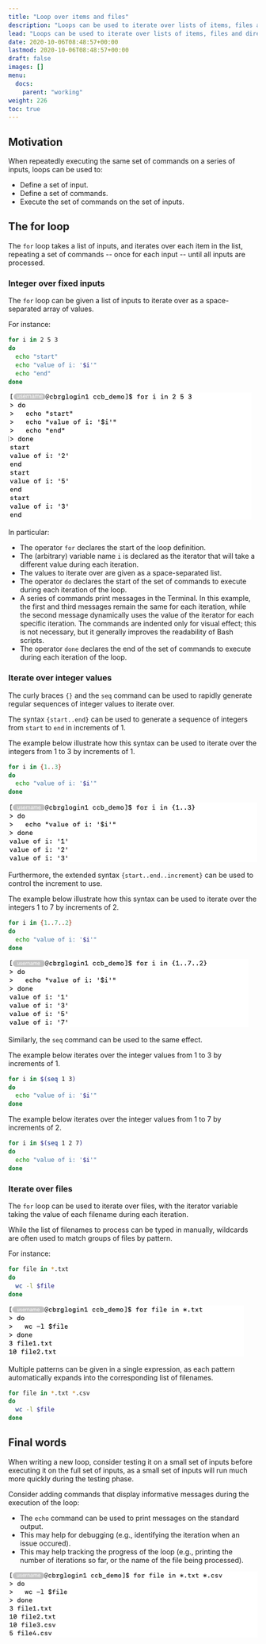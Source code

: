 ```yaml
---
title: "Loop over items and files"
description: "Loops can be used to iterate over lists of items, files and directories."
lead: "Loops can be used to iterate over lists of items, files and directories."
date: 2020-10-06T08:48:57+00:00
lastmod: 2020-10-06T08:48:57+00:00
draft: false
images: []
menu:
  docs:
    parent: "working"
weight: 226
toc: true
---
```


## Motivation

When repeatedly executing the same set of commands on a series of inputs,
loops can be used to:

- Define a set of input.
- Define a set of commands.
- Execute the set of commands on the set of inputs.

## The for loop

The `for` loop takes a list of inputs, and iterates over each item in the list,
repeating a set of commands -- once for each input -- until all inputs are processed.

### Integer over fixed inputs

The `for` loop can be given a list of inputs to iterate over as a space-separated
array of values.

For instance:

```bash
for i in 2 5 3
do
  echo "start"
  echo "value of i: '$i'"
  echo "end"
done
```

![Iterate over a set of inputs.](for-2-5-3.png)

In particular:

- The operator `for` declares the start of the loop definition.
- The (arbitrary) variable name `i` is declared as the iterator that will take a different
  value during each iteration.
- The values to iterate over are given as a space-separated list.
- The operator `do` declares the start of the set of commands to execute during each
  iteration of the loop.
- A series of commands print messages in the Terminal.
  In this example, the first and third messages remain the same for each iteration,
  while the second message dynamically uses the value of the iterator for each specific
  iteration.
  The commands are indented only for visual effect; this is not necessary, but it generally
  improves the readability of Bash scripts.
- The operator `done` declares the end of the set of commands to execute during each
  iteration of the loop.

### Iterate over integer values

The curly braces `{}` and the `seq` command can be used to rapidly generate
regular sequences of integer values to iterate over.

The syntax `{start..end}` can be used to generate a sequence of integers
from `start` to `end` in increments of 1.

The example below illustrate how this syntax can be used to iterate over the
integers from 1 to 3 by increments of 1.

```bash
for i in {1..3}
do
  echo "value of i: '$i'"
done
```

![Use curly brackets to iterate over integer values.](for-curly-brackets.png)

Furthermore, the extended syntax `{start..end..increment}` can be used to control the
increment to use.

The example below illustrate how this syntax can be used to iterate over the
integers 1 to 7 by increments of 2.

```bash
for i in {1..7..2}
do
  echo "value of i: '$i'"
done
```

![Use curly brackets to iterate over integer values with an increment greater than 1.](for-curly-brackets-increment.png)

Similarly, the `seq` command can be used to the same effect.

The example below iterates over the integer values from 1 to 3 by increments of 1.

```bash
for i in $(seq 1 3)
do
  echo "value of i: '$i'"
done
```

The example below iterates over the integer values from 1 to 7 by increments of 2.

```bash
for i in $(seq 1 2 7)
do
  echo "value of i: '$i'"
done
```

### Iterate over files

The `for` loop can be used to iterate over files, with the iterator variable
taking the value of each filename during each iteration.

While the list of filenames to process can be typed in manually, wildcards are
often used to match groups of files by pattern.

For instance:

```bash
for file in *.txt
do
  wc -l $file
done
```

![Using wildcards to iterate over files.](for-file-txt.png)

Multiple patterns can be given in a single expression, as each pattern
automatically expands into the corresponding list of filenames.

```bash
for file in *.txt *.csv
do
  wc -l $file
done
```

## Final words

When writing a new loop, consider testing it on a small set of inputs
before executing it on the full set of inputs,
as a small set of inputs will run much more quickly during the testing phase.

Consider adding commands that display informative messages during the
execution of the loop:

- The `echo` command can be used to print messages on the standard output.
- This may help for debugging (e.g., identifying the iteration when an issue occured).
- This may help tracking the progress of the loop
  (e.g., printing the number of iterations so far, or the name of the file being processed).

![Using multiple wildcards to iterate over multiple sets of files.](for-file-txt-csv.png)

<!-- Link definitions -->

